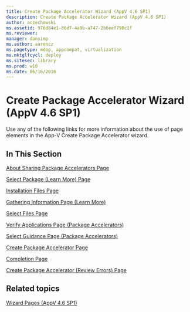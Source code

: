 ```yaml
---
title: Create Package Accelerator Wizard (AppV 4.6 SP1)
description: Create Package Accelerator Wizard (AppV 4.6 SP1)
author: aczechowski
ms.assetid: 976d84e1-86d7-4a9b-a747-2b6eef790c1f
ms.reviewer: 
manager: dansimp
ms.author: aaroncz
ms.pagetype: mdop, appcompat, virtualization
ms.mktglfcycl: deploy
ms.sitesec: library
ms.prod: w10
ms.date: 06/16/2016
---
```



# Create Package Accelerator Wizard (AppV 4.6 SP1)


Use any of the following links for more information about the use of page elements in the App-V Create Package Accelerator wizard.

## In This Section


<a href="" id="about-sharing-package-accelerators-page"></a>[About Sharing Package Accelerators Page](about-sharing-package-accelerators-page.md)  

<a href="" id="select-package--learn-more--page"></a>[Select Package (Learn More) Page](select-package--learn-more--page.md)  

<a href="" id="installation-files-page"></a>[Installation Files Page](installation-files-page.md)  

<a href="" id="gathering-information-page--learn-more-"></a>[Gathering Information Page (Learn More)](gathering-information-page--learn-more-.md)  

<a href="" id="select-files-page"></a>[Select Files Page](select-files-page.md)  

<a href="" id="verify-applications-page--package-accelerators-"></a>[Verify Applications Page (Package Accelerators)](verify-applications-page--package-accelerators-.md)  

<a href="" id="select-guidance-page--package-accelerators-"></a>[Select Guidance Page (Package Accelerators)](select-guidance-page--package-accelerators-.md)  

<a href="" id="create-package-accelerator-page"></a>[Create Package Accelerator Page](create-package-accelerator-page.md)  

<a href="" id="completion-page"></a>[Completion Page](completion-page.md)  

<a href="" id="create-package-accelerator--review-errors--page"></a>[Create Package Accelerator (Review Errors) Page](create-package-accelerator--review-errors--page.md)  

## Related topics


[Wizard Pages (AppV 4.6 SP1)](wizard-pages--appv-46-sp1-.md)

 

 





